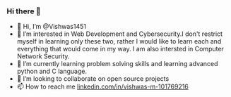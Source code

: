 ### Hi there 👋

- 👋 Hi, I’m @Vishwas1451
- 👀 I’m interested in Web Development and Cybersecurity.I don't restrict myself in learning only these two, rather I would like to learn each and everything that would come in my way. I am also intersted in Computer Network Security.
- 🌱 I’m currently learning problem solving skills and learning advanced python and C language.
- 💞️ I’m looking to collaborate on open source projects
- 📫 How to reach me [linkedin.com/in/vishwas-m-101769216](https://www.linkedin.com/in/vishwas-m-101769216/)

<!---
Vishwas1451/Vishwas1451 is a ✨ special ✨ repository because its `README.md` (this file) appears on your GitHub profile.
You can click the Preview link to take a look at your changes.
--->

